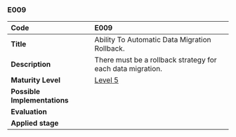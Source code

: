 ### E009

|**Code**           | **E009** |
| :--               | :--      |
|**Title**          | Ability To Automatic Data Migration Rollback. |
|**Description**    | There must be a rollback strategy for each data migration.|
|**Maturity Level** | [Level 5](/LEVELS.html#level-5) |
|**Possible Implementations** | |
|**Evaluation**     | |
|**Applied stage**  | |
